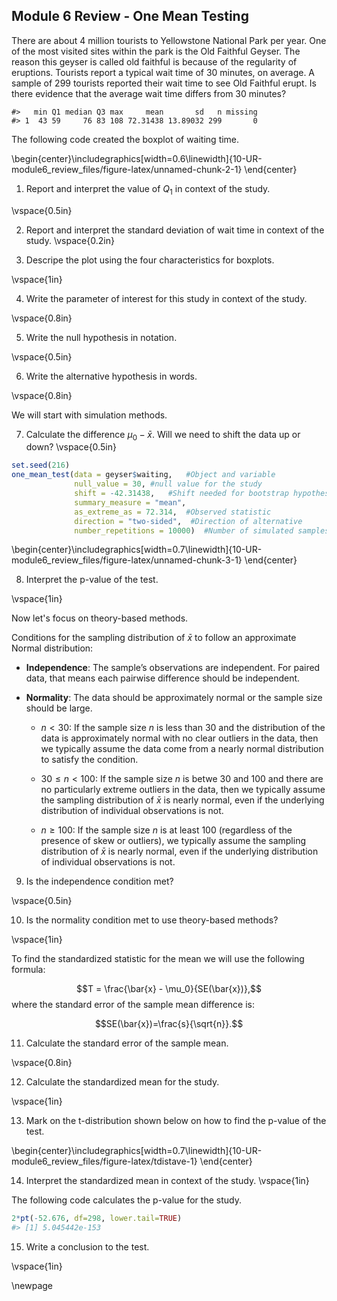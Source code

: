## Module 6 Review - One Mean Testing

There are about 4 million tourists to Yellowstone National Park per year.  One of the most visited sites within the park is the Old Faithful Geyser.  The reason this geyser is called old faithful is because of the regularity of eruptions.  Tourists report a typical wait time of 30 minutes, on average.  A sample of 299 tourists reported their wait time to see Old Faithful erupt.  Is there evidence that the average wait time differs from 30 minutes?




```
#>   min Q1 median Q3 max     mean       sd   n missing
#> 1  43 59     76 83 108 72.31438 13.89032 299       0
```

The following code created the boxplot of waiting time. 

\begin{center}\includegraphics[width=0.6\linewidth]{10-UR-module6_review_files/figure-latex/unnamed-chunk-2-1} \end{center}

	
1.  Report and interpret the value of $Q_1$ in context of the study.

\vspace{0.5in}

2.  Report and interpret the standard deviation of wait time in context of the study.
\vspace{0.2in}

3.  Descripe the plot using the four characteristics for boxplots.

\vspace{1in}

4. Write the parameter of interest for this study in context of the study.  


\vspace{0.8in}

5. Write the null hypothesis in notation.

\vspace{0.5in}

6. Write the alternative hypothesis in words.

\vspace{0.8in}

We will start with simulation methods. 
	
7.  Calculate the difference $\mu_0 - \bar{x}$.  Will we need to shift the data up or down?
\vspace{0.5in}


``` r
set.seed(216)
one_mean_test(data = geyser$waiting,   #Object and variable
              null_value = 30, #null value for the study
              shift = -42.31438,   #Shift needed for bootstrap hypothesis test
              summary_measure = "mean", 
              as_extreme_as = 72.314,  #Observed statistic
              direction = "two-sided",  #Direction of alternative
              number_repetitions = 10000)  #Number of simulated samples for null distribution
```



\begin{center}\includegraphics[width=0.7\linewidth]{10-UR-module6_review_files/figure-latex/unnamed-chunk-3-1} \end{center}

8. Interpret the p-value of the test.

\vspace{1in}

Now let's focus on theory-based methods.

Conditions for the sampling distribution of $\bar{x}$ to follow an approximate Normal distribution:

* **Independence**: The sample’s observations are independent.  For paired data, that means each pairwise difference should be independent.

* **Normality**: The data should be approximately normal or the sample size should be large.

    - $n < 30$: If the sample size $n$ is less than 30 and the distribution of the data is approximately normal with no clear outliers in the data, then we typically assume the data come from a nearly normal distribution to satisfy the condition.

    - $30 \leq n < 100$: If the sample size $n$ is betwe 30 and 100 and there are no particularly extreme outliers in the data, then we typically assume the sampling distribution of $\bar{x}$ is nearly normal, even if the underlying distribution of individual observations is not.
    
    - $n \geq 100$: If the sample size $n$ is at least 100 (regardless of the presence of skew or outliers), we typically assume the sampling distribution of $\bar{x}$ is nearly normal, even if the underlying distribution of individual observations is not.
    
9. Is the independence condition met?

\vspace{0.5in}

10. Is the normality condition met to use theory-based methods?

\vspace{1in}

To find the standardized statistic for the mean we will use the following formula:

$$T = \frac{\bar{x} - \mu_0}{SE(\bar{x})},$$
where the standard error of the sample mean difference is:

$$SE(\bar{x})=\frac{s}{\sqrt{n}}.$$

11. Calculate the standard error of the sample mean.

\vspace{0.8in}

12. Calculate the standardized mean for the study.

\vspace{1in}

13. Mark on the t-distribution shown below on how to find the p-value of the test.


\begin{center}\includegraphics[width=0.7\linewidth]{10-UR-module6_review_files/figure-latex/tdistave-1} \end{center}

14. Interpret the standardized mean in context of the study.
\vspace{1in}

The following code calculates the p-value for the study.

``` r
2*pt(-52.676, df=298, lower.tail=TRUE)
#> [1] 5.045442e-153
```
15. Write a conclusion to the test.

\vspace{1in}

\newpage

